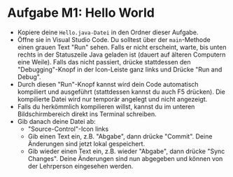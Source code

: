 # Aufgabe M1: Hello World
- Kopiere deine `Hello.java-Datei` in den Ordner dieser Aufgabe.
- Öffne sie in Visual Studio Code. Du solltest über der `main`-Methode einen grauen Text "Run" sehen. Falls er nicht erscheint, warte, bis unten rechts in der Statuszeile Java geladen ist (dauert auf älteren Computern eine Weile). Falls das nicht passiert, drücke stattdessen den "Debugging"-Knopf in der Icon-Leiste ganz links und Drücke "Run and Debug".
- Durch diesen "Run"-Knopf kannst wird dein Code automatisch kompiliert und ausgeführt (stattdessen kannst du auch F5 drücken). Die kompilierte Datei wird nur temporär angelegt und nicht angezeigt.
- Falls du herkömmlich kompilieren willst, kannst du im unteren Bildschirmbereich direkt ins Terminal schreiben.
- Gib danach deine Datei ab:
    - "Source-Control"-Icon links
    - Gib einen Text ein, z.B. "Abgabe", dann drücke "Commit". Deine Änderungen sind jetzt lokal gespeichert.
    - Gib wieder einen Text ein, z.B. wieder "Abgabe", dann drücke "Sync Changes". Deine Änderungen sind nun abgegeben und können von der Lehrperson eingesehen werden.
